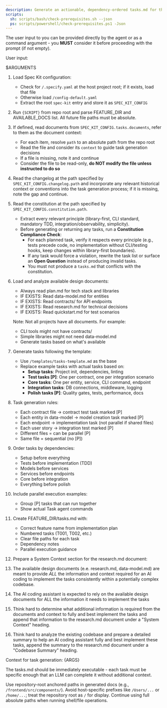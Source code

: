 ```yaml
---
description: Generate an actionable, dependency-ordered tasks.md for the feature based on available design artifacts.
scripts:
  sh: scripts/bash/check-prerequisites.sh --json
  ps: scripts/powershell/check-prerequisites.ps1 -Json
---
```


The user input to you can be provided directly by the agent or as a command argument - you **MUST** consider it before proceeding with the prompt (if not empty).

User input:

$ARGUMENTS

1. Load Spec Kit configuration:
   - Check for `/.specify.yaml` at the host project root; if it exists, load that file
   - Otherwise load `/config-default.yaml`
   - Extract the root `spec-kit` entry and store it as `SPEC_KIT_CONFIG`

2. Run `{SCRIPT}` from repo root and parse FEATURE_DIR and AVAILABLE_DOCS list. All future file paths must be absolute.

3. If defined, read documents from `SPEC_KIT_CONFIG.tasks.documents`, refer to them as the document context:
   - For each item, resolve `path` to an absolute path from the repo root
   - Read the file and consider its `context` to guide task generation decisions
   - If a file is missing, note it and continue
   - Consider the file to be read-only, **do NOT modify the file unless instructed to do so**

4. Read the changelog at the path specified by `SPEC_KIT_CONFIG.changelog.path` and incorporate any relevant historical context or conventions into the task generation process; if it is missing, note the gap and continue.

5. Read the constitution at the path specified by `SPEC_KIT_CONFIG.constitution.path`.
   - Extract every relevant principle (library-first, CLI standard, mandatory TDD, integration/observability, simplicity).
   - Before generating or returning any tasks, run a **Constitution Compliance Check**:
     * For each planned task, verify it respects every principle (e.g., tests precede code, no implementation without CLI/testing hooks, keep changes within library-first boundaries).
     * If any task would force a violation, rewrite the task list or surface an **Open Question** instead of producing invalid tasks.
     * You must not produce a `tasks.md` that conflicts with the constitution.

6. Load and analyze available design documents:
   - Always read plan.md for tech stack and libraries
   - IF EXISTS: Read data-model.md for entities
   - IF EXISTS: Read contracts/ for API endpoints
   - IF EXISTS: Read research.md for technical decisions
   - IF EXISTS: Read quickstart.md for test scenarios

   Note: Not all projects have all documents. For example:
   - CLI tools might not have contracts/
   - Simple libraries might not need data-model.md
   - Generate tasks based on what's available

7. Generate tasks following the template:
   - Use `/templates/tasks-template.md` as the base
   - Replace example tasks with actual tasks based on:
     * **Setup tasks**: Project init, dependencies, linting
     * **Test tasks [P]**: One per contract, one per integration scenario
     * **Core tasks**: One per entity, service, CLI command, endpoint
     * **Integration tasks**: DB connections, middleware, logging
     * **Polish tasks [P]**: Quality gates, tests, performance, docs

8. Task generation rules:
   - Each contract file → contract test task marked [P]
   - Each entity in data-model → model creation task marked [P]
   - Each endpoint → implementation task (not parallel if shared files)
   - Each user story → integration test marked [P]
   - Different files = can be parallel [P]
   - Same file = sequential (no [P])

9. Order tasks by dependencies:
   - Setup before everything
   - Tests before implementation (TDD)
   - Models before services
   - Services before endpoints
   - Core before integration
   - Everything before polish

10. Include parallel execution examples:
    - Group [P] tasks that can run together
    - Show actual Task agent commands

11. Create FEATURE_DIR/tasks.md with:
    - Correct feature name from implementation plan
    - Numbered tasks (T001, T002, etc.)
    - Clear file paths for each task
    - Dependency notes
    - Parallel execution guidance

12. Prepare a System Context section for the research.md document:
13. The available design documents (e.e. research.md, data-model.md) are 
    meant to provide *ALL* the information and context required for an AI
    coding to implement the tasks consistently within a potentially complex
    codebase.
14. The AI coding assistant is expected to rely on the available design
    documents for ALL the information it needs to implement the tasks
15. Think hard to determine what additional information is required from
    the documents and context to fully and best implement the tasks and append that 
    information to the research.md document under a "System Context" heading.
16. Think hard to analyze the existing codebase and prepare a detailed summary
    to help an AI coding assistant fully and best implement these tasks,
    append the summary to the research.md document under a "Codebase Summary"
    heading.

Context for task generation: {ARGS}

The tasks.md should be immediately executable - each task must be specific enough that an LLM can complete it without additional context.

Use repository-root anchored paths in generated docs (e.g., `/frontend/src/components/`). Avoid host-specific prefixes
like `/Users/...` or `/home/...`; treat the repository root as `/` for display. Continue using full absolute paths when
running shell/file operations.
